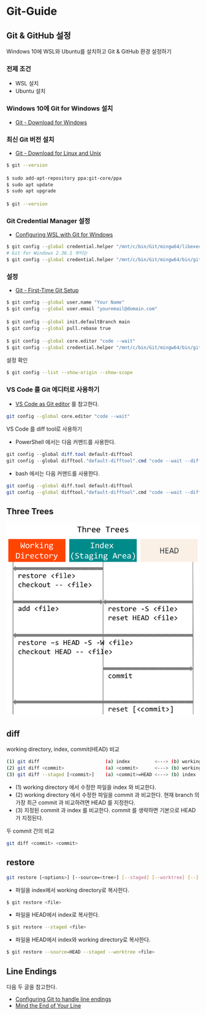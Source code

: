 # Git-Guide

## Git & GitHub 설정

Windows 10에 WSL와 Ubuntu를 설치하고 Git & GitHub 환경 설정하기

### 전제 조건

- WSL 설치
- Ubuntu 설치

### Windows 10에 Git for Windows 설치

- [Git - Download for Windows](https://git-scm.com/download/win)

### 최신 Git 버전 설치

- [Git - Download for Linux and Unix](https://git-scm.com/download/linux)

```bash
$ git --version

$ sudo add-apt-repository ppa:git-core/ppa
$ sudo apt update
$ sudo apt upgrade

$ git --version
```

### Git Credential Manager 설정

- [Configuring WSL with Git for Windows](https://github.com/GitCredentialManager/git-credential-manager/blob/main/docs/wsl.md#configuring-wsl-with-git-for-windows-recommended)

```bash
$ git config --global credential.helper "/mnt/c/bin/Git/mingw64/libexec/git-core/git-credential-manager-core.exe"
# Git for Windows 2.36.1 부터는
$ git config --global credential.helper "/mnt/c/bin/Git/mingw64/bin/git-credential-manager-core.exe"
```

### 설정

- [Git - First-Time Git Setup](https://git-scm.com/book/en/v2/Getting-Started-First-Time-Git-Setup)

```bash
$ git config --global user.name "Your Name"
$ git config --global user.email "youremail@domain.com"

$ git config --global init.defaultBranch main
$ git config --global pull.rebase true

$ git config --global core.editor "code --wait"
$ git config --global credential.helper "/mnt/c/bin/Git/mingw64/bin/git-credential-manager-core.exe"
```

설정 확인

```bash
$ git config --list --show-origin --show-scope
```

### VS Code 를 Git 에디터로 사용하기

- [VS Code as Git editor](https://code.visualstudio.com/docs/editor/versioncontrol#_vs-code-as-git-editor) 를 참고한다.

```bash
git config --global core.editor "code --wait"
```

VS Code 를 diff tool로 사용하기

- PowerShell 에서는 다음 커맨드를 사용한다.

```powershell
git config --global diff.tool default-difftool
git config --global difftool."default-difftool".cmd "code --wait --diff `$LOCAL `$REMOTE"
```

- bash 에서는 다음 커맨드를 사용한다.

```bash
git config --global diff.tool default-difftool
git config --global difftool."default-difftool".cmd "code --wait --diff \$LOCAL \$REMOTE"
```

## Three Trees

![Three Trees](./images/three-trees.png)

## diff

working directory, index, commit(HEAD) 비교

```bash
(1) git diff                        (a) index         <---> (b) working directory
(2) git diff <commit>               (a) <commit>      <---> (b) working directory
(3) git diff --staged [<commit>]    (a) <commit>=HEAD <---> (b) index
```

- (1) working directory 에서 수정한 파일을 index 와 비교한다.
- (2) working directory 에서 수정한 파일을 commit 과 비교한다. 현재 branch 의 가장 최근 commit 과 비교하려면 HEAD 를 지정한다.
- (3) 지정된 commit 과 index 를 비교한다. commit 를 생략하면 기본으로 HEAD 가 지정된다.

두 commit 간의 비교

```bash
git diff <commit> <commit>
```

## restore

```bash
git restore [<options>] [--source=<tree>] [--staged] [--worktree] [--] <pathspec>…​
```

- 파일을 index에서 working directory로 복사한다.

```bash
$ git restore <file>
```

- 파일을 HEAD에서 index로 복사한다.

```bash
$ git restore --staged <file>
```

- 파일을 HEAD에서 index와 working directory로 복사한다.

```bash
$ git restore --source=HEAD --staged --worktree <file>
```

## Line Endings

다음 두 글을 참고한다.

- [Configuring Git to handle line endings](https://docs.github.com/en/free-pro-team@latest/github/using-git/configuring-git-to-handle-line-endings)
- [Mind the End of Your Line](https://adaptivepatchwork.com/2012/03/01/mind-the-end-of-your-line/)
